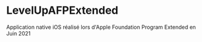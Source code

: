# LevelUpAFPExtended
 Application native iOS réalisé lors d'Apple Foundation Program Extended en Juin 2021
